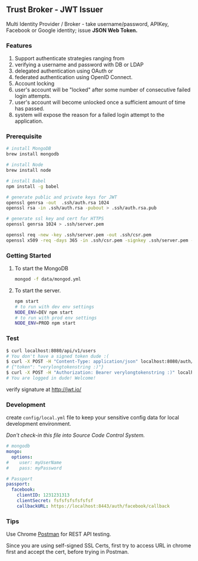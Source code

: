 ## Trust Broker - JWT Issuer

Multi Identity Provider / Broker - take username/password, APIKey, Facebook or Google identity; issue **JSON Web Token.**


### Features 

1. Support authenticate strategies ranging from 
  1. verifying a username and password with DB or LDAP
  2. delegated authentication using OAuth or 
  3. federated authentication using OpenID Connect.
2. Account locking 
  1. user's account will be "locked" after some number of consecutive failed login attempts.
  2. user's account will become unlocked once a sufficient amount of time has passed.
  3. system will expose the reason for a failed login attempt to the application.
  
### Prerequisite 

```bash
# install MongoDB
brew install mongodb

# install Node
brew install node

# install Babel
npm install -g babel

# generate public and private keys for JWT
openssl genrsa -out  .ssh/auth.rsa 1024
openssl rsa -in .ssh/auth.rsa -pubout > .ssh/auth.rsa.pub

# generate ssl key and cert for HTTPS
openssl genrsa 1024 > .ssh/server.pem

openssl req -new -key .ssh/server.pem -out .ssh/csr.pem
openssl x509 -req -days 365 -in .ssh/csr.pem -signkey .ssh/server.pem -out .ssh/server.crt
```

### Getting Started

1. To start the MongoDB 

    ```bash
    mongod -f data/mongod.yml
    ```
    
2. To start the server.
    
    ```bash
    npm start
    # to run with dev env settings
    NODE_ENV=DEV npm start
    # to run with prod env settings
    NODE_ENV=PROD npm start
    ```
    
### Test

```bash
$ curl localhost:8080/api/v1/users
# You don't have a signed token dude :(
$ curl -X POST -H "Content-Type: application/json" localhost:8080/auth/login -d '{"username": "admin", "password": "admin"}'
# {"token": "verylongtokenstring :)"}
$ curl -X POST -H "Authorization: Bearer verylongtokenstring :)" localhost:8080/api/v1/users -d '{"username": "sumo", "password": "sumo"}'
# You are logged in dude! Welcome!
```

verify signature at http://jwt.io/

### Development 
create `config/local.yml` file to keep your sensitive config data for local development environment. 

*Don't check-in this file into Source Code Control System.*

```yml
# mongodb
mongo:
  options:
#    user: myUserName
#    pass: myPassword

# Passport
passport:
  facebook:
    clientID: 1231231313
    clientSecret: fsfsfsfsfsfsfsf
    callbackURL: https://localhost:8443/auth/facebook/callback
```

### Tips

Use Chrome [Postman](https://chrome.google.com/webstore/detail/postman/fhbjgbiflinjbdggehcddcbncdddomop) for REST API testing.

Since you are using self-signed SSL Certs, first try to access URL in chrome first and accept the cert, before trying in Postman.  
